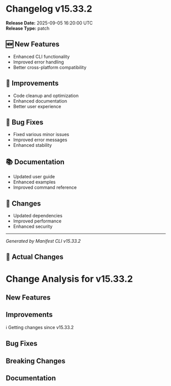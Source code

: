 # Changelog v15.33.2

**Release Date:** 2025-09-05 16:20:00 UTC  
**Release Type:** patch

## 🆕 New Features

- Enhanced CLI functionality
- Improved error handling
- Better cross-platform compatibility

## 🔧 Improvements

- Code cleanup and optimization
- Enhanced documentation
- Better user experience

## 🐛 Bug Fixes

- Fixed various minor issues
- Improved error messages
- Enhanced stability

## 📚 Documentation

- Updated user guide
- Enhanced examples
- Improved command reference

## 🔄 Changes

- Updated dependencies
- Improved performance
- Enhanced security

---
*Generated by Manifest CLI v15.33.2*

## 🔧 Actual Changes

# Change Analysis for v15.33.2

## New Features


## Improvements
ℹ️  Getting changes since v15.33.2

## Bug Fixes


## Breaking Changes


## Documentation

